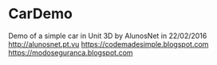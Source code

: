 # CarDemo
Demo of a simple car in Unit 3D
by AlunosNet in 22/02/2016
http://alunosnet.pt.vu
https://codemadesimple.blogspot.com
https://modoseguranca.blogspot.com
